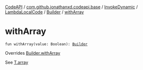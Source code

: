 [CodeAPI](../../../../index.md) / [com.github.jonathanxd.codeapi.base](../../../index.md) / [InvokeDynamic](../../index.md) / [LambdaLocalCode](../index.md) / [Builder](index.md) / [withArray](.)

# withArray

`fun withArray(value: Boolean): `[`Builder`](index.md)

Overrides [Builder.withArray](../../../-argument-holder/-builder/with-array.md)

See [T.array](#)

